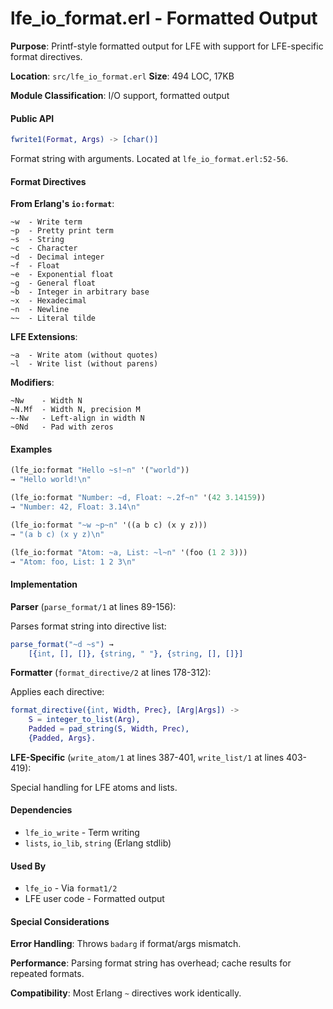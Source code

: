 # lfe_io_format.erl - Formatted Output

**Purpose**: Printf-style formatted output for LFE with support for LFE-specific format directives.

**Location**: `src/lfe_io_format.erl`
**Size**: 494 LOC, 17KB

**Module Classification**: I/O support, formatted output

#### Public API

```erlang
fwrite1(Format, Args) -> [char()]
```

Format string with arguments. Located at `lfe_io_format.erl:52-56`.

#### Format Directives

**From Erlang's `io:format`**:

```
~w  - Write term
~p  - Pretty print term
~s  - String
~c  - Character
~d  - Decimal integer
~f  - Float
~e  - Exponential float
~g  - General float
~b  - Integer in arbitrary base
~x  - Hexadecimal
~n  - Newline
~~  - Literal tilde
```

**LFE Extensions**:

```
~a  - Write atom (without quotes)
~l  - Write list (without parens)
```

**Modifiers**:

```
~Nw    - Width N
~N.Mf  - Width N, precision M
~-Nw   - Left-align in width N
~0Nd   - Pad with zeros
```

#### Examples

```lisp
(lfe_io:format "Hello ~s!~n" '("world"))
→ "Hello world!\n"

(lfe_io:format "Number: ~d, Float: ~.2f~n" '(42 3.14159))
→ "Number: 42, Float: 3.14\n"

(lfe_io:format "~w ~p~n" '((a b c) (x y z)))
→ "(a b c) (x y z)\n"

(lfe_io:format "Atom: ~a, List: ~l~n" '(foo (1 2 3)))
→ "Atom: foo, List: 1 2 3\n"
```

#### Implementation

**Parser** (`parse_format/1` at lines 89-156):

Parses format string into directive list:

```erlang
parse_format("~d ~s") →
    [{int, [], []}, {string, " "}, {string, [], []}]
```

**Formatter** (`format_directive/2` at lines 178-312):

Applies each directive:

```erlang
format_directive({int, Width, Prec}, [Arg|Args]) ->
    S = integer_to_list(Arg),
    Padded = pad_string(S, Width, Prec),
    {Padded, Args}.
```

**LFE-Specific** (`write_atom/1` at lines 387-401, `write_list/1` at lines 403-419):

Special handling for LFE atoms and lists.

#### Dependencies

- `lfe_io_write` - Term writing
- `lists`, `io_lib`, `string` (Erlang stdlib)

#### Used By

- `lfe_io` - Via `format1/2`
- LFE user code - Formatted output

#### Special Considerations

**Error Handling**: Throws `badarg` if format/args mismatch.

**Performance**: Parsing format string has overhead; cache results for repeated formats.

**Compatibility**: Most Erlang `~` directives work identically.
